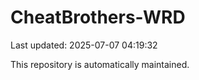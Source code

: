 # CheatBrothers-WRD

Last updated: 2025-07-07 04:19:32

This repository is automatically maintained.
